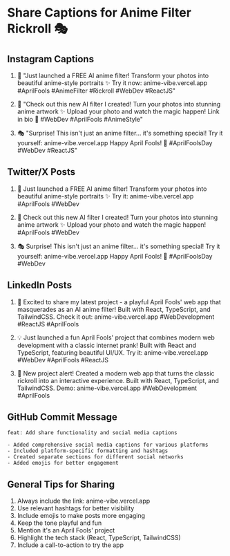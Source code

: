 # Share Captions for Anime Filter Rickroll 🎭

## Instagram Captions

1. 🎨 "Just launched a FREE AI anime filter! Transform your photos into beautiful anime-style portraits ✨ 
   Try it now: anime-vibe.vercel.app
   #AprilFools #AnimeFilter #Rickroll #WebDev #ReactJS"

2. 💅 "Check out this new AI filter I created! Turn your photos into stunning anime artwork ✨
   Upload your photo and watch the magic happen! 
   Link in bio 🎀
   #WebDev #AprilFools #AnimeStyle"

3. 🎭 "Surprise! This isn't just an anime filter... it's something special! 
   Try it yourself: anime-vibe.vercel.app
   Happy April Fools! 🎉
   #AprilFoolsDay #WebDev #ReactJS"

## Twitter/X Posts

1. 🎨 Just launched a FREE AI anime filter! 
   Transform your photos into beautiful anime-style portraits ✨
   Try it: anime-vibe.vercel.app
   #AprilFools #WebDev

2. 💅 Check out this new AI filter I created! 
   Turn your photos into stunning anime artwork ✨
   Upload your photo and watch the magic happen! 
   #AprilFools #WebDev

3. 🎭 Surprise! This isn't just an anime filter... it's something special! 
   Try it yourself: anime-vibe.vercel.app
   Happy April Fools! 🎉
   #AprilFoolsDay #WebDev

## LinkedIn Posts

1. 🎨 Excited to share my latest project - a playful April Fools' web app that masquerades as an AI anime filter! 
   Built with React, TypeScript, and TailwindCSS.
   Check it out: anime-vibe.vercel.app
   #WebDevelopment #ReactJS #AprilFools

2. 💡 Just launched a fun April Fools' project that combines modern web development with a classic internet prank! 
   Built with React and TypeScript, featuring beautiful UI/UX.
   Try it: anime-vibe.vercel.app
   #WebDev #AprilFools #ReactJS

3. 🚀 New project alert! Created a modern web app that turns the classic rickroll into an interactive experience. 
   Built with React, TypeScript, and TailwindCSS.
   Demo: anime-vibe.vercel.app
   #WebDevelopment #AprilFools

## GitHub Commit Message

```
feat: Add share functionality and social media captions

- Added comprehensive social media captions for various platforms
- Included platform-specific formatting and hashtags
- Created separate sections for different social networks
- Added emojis for better engagement
```

## General Tips for Sharing

1. Always include the link: anime-vibe.vercel.app
2. Use relevant hashtags for better visibility
3. Include emojis to make posts more engaging
4. Keep the tone playful and fun
5. Mention it's an April Fools' project
6. Highlight the tech stack (React, TypeScript, TailwindCSS)
7. Include a call-to-action to try the app 